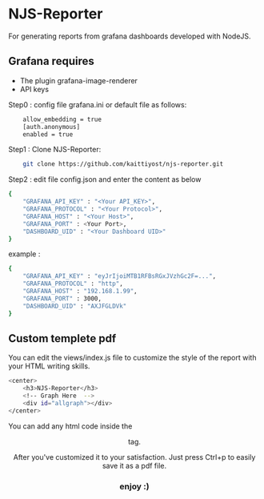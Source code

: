 
# NJS-Reporter

For generating reports from grafana dashboards developed with NodeJS.

## Grafana requires

- The plugin grafana-image-renderer 
- API keys

Step0 : config file grafana.ini or default file as follows: 
```bash
    allow_embedding = true
    [auth.anonymous]
    enabled = true
```
Step1 : Clone NJS-Reporter: 
```bash
    git clone https://github.com/kaittiyost/njs-reporter.git
```
Step2 : edit file config.json and enter the content as below
```bash
{
    "GRAFANA_API_KEY" : "<Your API_KEY>",
    "GRAFANA_PROTOCOL" : "<Your Protocol>",
    "GRAFANA_HOST" : "<Your Host>",
    "GRAFANA_PORT" : <Your Port>,
    "DASHBOARD_UID" : "<Your Dashboard UID>"
}

```
example :
```bash
{
    "GRAFANA_API_KEY" : "eyJrIjoiMTB1RFBsRGxJVzhGc2F=...",
    "GRAFANA_PROTOCOL" : "http",
    "GRAFANA_HOST" : "192.168.1.99",
    "GRAFANA_PORT" : 3000,
    "DASHBOARD_UID" : "AXJFGLDVk"
}
```
## Custom templete pdf

You can edit the views/index.js file to customize the style of the report with your HTML writing skills.
```bash
<center>
    <h3>NJS-Reporter</h3>
    <!-- Graph Here  -->
    <div id="allgraph"></div>
</center>
```
You can add any html code inside the <center> tag.

After you've customized it to your satisfaction. Just press Ctrl+p to easily save it as a pdf file.

### enjoy :)


